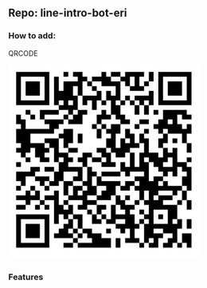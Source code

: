 ## Repo: line-intro-bot-eri

### How to add:
QRCODE

![image](https://github.com/zeroHuang0516/line-intro-bot-eri/blob/master/img/qrcode.png?raw=true)

### Features
